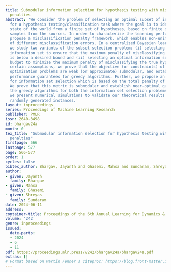 ```yaml
---
title: Submodular information selection for hypothesis testing with misclassification
  penalties
abstract: 'We consider the problem of selecting an optimal subset of information sources
  for a hypothesis testing/classification task where the goal is to identify the true
  state of the world from a finite set of hypotheses, based on finite observation
  samples from the sources. In order to characterize the learning performance, we
  propose a misclassification penalty framework, which enables non-uniform treatment
  of different misclassification errors. In a centralized Bayesian learning setting,
  we study two variants of the subset selection problem: (i) selecting a minimum cost
  information set to ensure that the maximum penalty of misclassifying the true hypothesis
  is below a desired bound and (ii) selecting an optimal information set under a limited
  budget to minimize the maximum penalty of misclassifying the true hypothesis. Under
  certain assumptions, we prove that the objective (or constraints) of these combinatorial
  optimization problems are weak (or approximate) submodular, and establish high-probability
  performance guarantees for greedy algorithms. Further, we propose an alternate metric
  for information set selection which is based on the total penalty of misclassification.
  We prove that this metric is submodular and establish near-optimal guarantees for
  the greedy algorithms for both the information set selection problems. Finally,
  we present numerical simulations to validate our theoretical results over several
  randomly generated instances.'
layout: inproceedings
series: Proceedings of Machine Learning Research
publisher: PMLR
issn: 2640-3498
id: bhargav24a
month: 0
tex_title: "Submodular information selection for hypothesis testing with misclassification
  penalties"
firstpage: 566
lastpage: 577
page: 566-577
order: 1
cycles: false
bibtex_author: Bhargav, Jayanth and Ghasemi, Mahsa and Sundaram, Shreyas
author:
- given: Jayanth
  family: Bhargav
- given: Mahsa
  family: Ghasemi
- given: Shreyas
  family: Sundaram
date: 2024-06-11
address:
container-title: Proceedings of the 6th Annual Learning for Dynamics & Control Conference
volume: '242'
genre: inproceedings
issued:
  date-parts:
  - 2024
  - 6
  - 11
pdf: https://proceedings.mlr.press/v242/bhargav24a/bhargav24a.pdf
extras: []
# Format based on Martin Fenner's citeproc: https://blog.front-matter.io/posts/citeproc-yaml-for-bibliographies/
---
```

